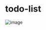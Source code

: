 # todo-list

![image](https://user-images.githubusercontent.com/43959705/196855935-550f344c-3f73-4d1b-b939-03e2c6c96ff2.png)
